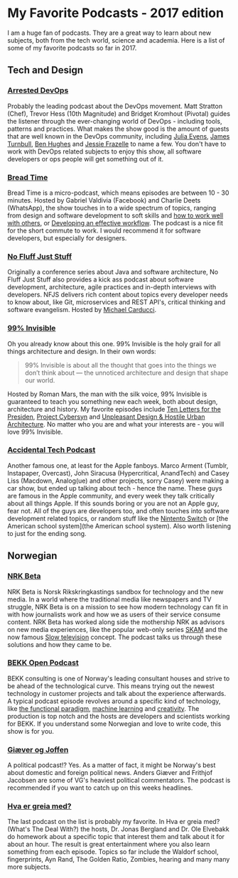 # My Favorite Podcasts - 2017 edition  

I am a huge fan of podcasts. They are a great way to learn about new subjects, both from the tech world, science and academia. Here is a list of some of my favorite podcasts so far in 2017.


## Tech and Design

### [Arrested DevOps](https://www.arresteddevops.com/)

Probably the leading podcast about the DevOps movement. Matt Stratton (Chef), Trevor Hess (10th Magnitude) and Bridget Kromhout (Pivotal) guides the listener through the ever-changing world of DevOps - including tools, patterns and practices. What makes the show good is the amount of guests that are well known in the DevOps community, including [Julia Evens](https://www.arresteddevops.com/discovery/), [James Turnbull](https://www.arresteddevops.com/art-of-monitoring-james-turnbull/), [Ben Hughes](https://www.arresteddevops.com/containers-security/) and [Jessie Frazelle](https://www.arresteddevops.com/containers-security/) to name a few. You don't have to work with DevOps related subjects to enjoy this show, all software developers or ops people will get something out of it.



### [Bread Time](https://breadtime.simplecast.fm/)

Bread Time is a micro-podcast, which means episodes are between 10 - 30 minutes. Hosted by Gabriel Valdivia (Facebook) and Charlie Deets (WhatsApp), the show touches in to a wide spectrum of topics, ranging from design and software development to soft skills and [how to work well with others](https://breadtime.simplecast.fm/episodes/63809-working-well-with-others), or [Developing an effective workflow](https://breadtime.simplecast.fm/episodes/61202-developing-an-effective-workflow). The podcast is a nice fit for the short commute to work. I would recommend it for software developers, but especially for designers.



### [No Fluff Just Stuff](https://www.nofluffjuststuff.com/podcast)

Originally a conference series about Java and software architecture, No Fluff Just Stuff also provides a kick ass podcast about software development, architecture, agile practices and in-depth interviews with developers. NFJS delivers rich content about topics every developer needs to know about, like Git, microservices and REST API's, critical thinking and software evangelism. Hosted by [Michael Carducci](https://www.nofluffjuststuff.com/conference/speaker/michael_carducci).  



### [99% Invisible](http://99percentinvisible.org/)

Oh you already know about this one. 99% Invisible is the holy grail for all things architecture and design. In their own words:

> 99% Invisible is about all the thought that goes into the things we don’t think about — the unnoticed architecture and design that shape our world.

Hosted by Roman Mars, the man with the silk voice, 99% Invisible is guaranteed to teach you something new each week, both about design, architecture and history. My favorite episodes include [Ten Letters for the Presiden](http://99percentinvisible.org/episode/ten-letters-president/), [Project Cybersyn](http://99percentinvisible.org/episode/project-cybersyn/) and [Unpleasant Design & Hostile Urban Architecture](http://99percentinvisible.org/episode/unpleasant-design-hostile-urban-architecture/). No matter who you are and what your interests are - you will love 99% Invisible.



### [Accidental Tech Podcast](http://atp.fm/)

Another famous one, at least for the Apple fanboys. Marco Arment (Tumblr, Instapaper, Overcast), John Siracusa (Hypercritical, AnandTech) and Casey Liss (Macdown, Analog(ue) and other projects, sorry Casey) were making a car show, but ended up talking about tech - hence the name. These guys are famous in the Apple community, and every week they talk critically about all things Apple. If this sounds boring or you are not an Apple guy, fear not. All of the guys are developers too, and often touches into software development related topics, or random stuff like the [Nintento Switch](http://atp.fm/episodes/215) or [the American school system](the American school system). Also worth listening to just for the ending song.



## Norwegian



### [NRK Beta](https://nrkbeta.no/)

NRK Beta is Norsk Rikskringkastings sandbox for technology and the new media. In a world where the traditional media like newspapers and TV struggle, NRK Beta is on a mission to see how modern technology can fit in with how journalists work and how we as users of their service consume content. NRK Beta has worked along side the mothership NRK as advisors on new media experiences, like the popular web-only series [SKAM](http://skam.p3.no/) and the now famous [Slow television](https://en.wikipedia.org/wiki/Slow_television) concept. The podcast talks us through  these solutions and how they came to be.  



### [BEKK Open Podcast](https://open.bekk.no/)

BEKK consulting is one of Norway's leading consultant houses and strive to be ahead of the technological curve. This means trying out the newest technology in customer projects and talk about the experience afterwards. A typical podcast episode revolves around a specific kind of technology, like [the functional paradigm](https://open.bekk.no/podcast-om-det-funksjonelle-paradigmet), [machine learning](https://open.bekk.no/podcast-om-maskinlering) and [creativity](https://open.bekk.no/podcast-om-kreativitet). The production is top notch and the hosts are developers and scientists working for BEKK. If you understand some Norwegian and love to write code, this show is for you.



### [Giæver og Joffen](http://www.vg.no/podcast/giaever-og-joffen/)

A political podcast!? Yes. As a matter of fact, it might be Norway's best about domestic and foreign political news. Anders Giæver and Frithjof Jacobsen are some of VG's heaviest political commentators. The podcast is recommended if you want to catch up on this weeks headlines.



### [Hva er greia med?](http://www.rubicontv.no/radio/13/hva-er-greia-med)

The last podcast on the list is probably my favorite. In Hva er greia med? (What's The Deal With?) the hosts, Dr. Jonas Bergland and Dr. Ole Elvebakk do homework about a specific topic that interest them and talk about it for about an hour. The result is great entertainment where you also learn something from each episode. Topics so far include the Waldorf school, fingerprints, Ayn Rand, The Golden Ratio, Zombies, hearing and many many more subjects.
